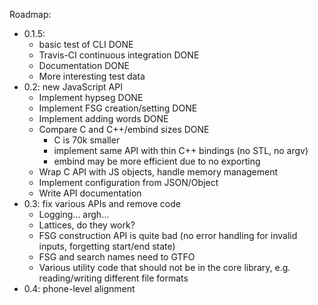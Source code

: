 Roadmap:

- 0.1.5:
  - basic test of CLI DONE
  - Travis-CI continuous integration DONE
  - Documentation DONE
  - More interesting test data
- 0.2: new JavaScript API
  - Implement hypseg DONE
  - Implement FSG creation/setting DONE
  - Implement adding words DONE
  - Compare C and C++/embind sizes DONE
	- C is 70k smaller
	- implement same API with thin C++ bindings (no STL, no argv)
	- embind may be more efficient due to no exporting
  - Wrap C API with JS objects, handle memory management
  - Implement configuration from JSON/Object
  - Write API documentation
- 0.3: fix various APIs and remove code
  - Logging... argh...
  - Lattices, do they work?
  - FSG construction API is quite bad (no error handling for invalid
	inputs, forgetting start/end state)
  - FSG and search names need to GTFO
  - Various utility code that should not be in the core library,
    e.g. reading/writing different file formats
- 0.4: phone-level alignment

